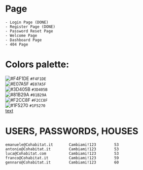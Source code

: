# Page
    - Login Page (DONE)
    - Register Page (DONE)
    - Password Reset Page
    - Welcome Page
    - Dashboard Page
    - 404 Page


# Colors palette:
![#F4F1DE](https://placehold.co/15x15/F4F1DE/F4F1DE.png) `#F4F1DE` <br>
![#E07A5F](https://placehold.co/15x15/E07A5F/E07A5F.png) `#E07A5F` <br>
![#3D405B](https://placehold.co/15x15/3D405B/3D405B.png) `#3D405B` <br>
![#81B29A](https://placehold.co/15x15/81B29A/81B29A.png) `#81B29A` <br>
![#F2CC8F](https://placehold.co/15x15/F2CC8F/F2CC8F.png) `#F2CC8F` <br>
![#1F5270](https://placehold.co/15x15/1F5270/1F5270.png) `#1F5270` <br>
[text](https://coolors.co/f4f1de-e07a5f-3d405b-81b29a-f2cc8f)



# USERS, PASSWORDS, HOUSES
    emanuele@Cohabitat.it       Cambiami!123        53
    antonio@Cohabitat.it        Cambiami!123        53
    luca@Cohabitat.com          Cambiami!123        53
    franco@Cohabitat.it         Cambiami!123        59
    gennaro@Cohabitat.it        Cambiami!123        60